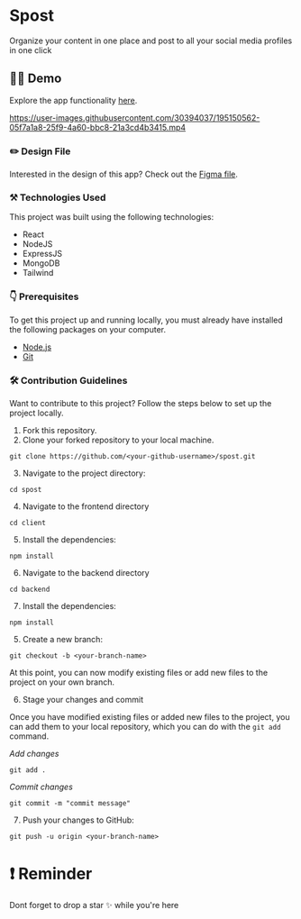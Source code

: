 # Spost

Organize your content in one place and post to all your social media profiles in one click

## 👨‍💻 Demo

Explore the app functionality [here](https://spostapp.vercel.app/).


https://user-images.githubusercontent.com/30394037/195150562-05f7a1a8-25f9-4a60-bbc8-21a3cd4b3415.mp4



### ✏️ Design File

Interested in the design of this app? Check out the [Figma file](https://www.figma.com/file/2JsajIjbelWdCUCkkvTyJm/Untitled?node-id=0%3A1).

### ⚒️ Technologies Used

This project was built using the following technologies:

- React
- NodeJS
- ExpressJS
- MongoDB
- Tailwind

### 👇 Prerequisites

To get this project up and running locally, you must already have installed the following packages on your computer.

- [Node.js](https://nodejs.org/en/)
- [Git](https://git-scm.com/)

### 🛠️ Contribution Guidelines

Want to contribute to this project? Follow the steps below to set up the project locally.

1. Fork this repository.
2. Clone your forked repository to your local machine.

```
git clone https://github.com/<your-github-username>/spost.git
```

3. Navigate to the project directory:

```
cd spost
```

4. Navigate to the frontend directory

```
cd client
```

5. Install the dependencies:

```
npm install
```

6. Navigate to the backend directory

```
cd backend
```

7. Install the dependencies:

```
npm install
```

5. Create a new branch:

```
git checkout -b <your-branch-name>
```

At this point, you can now modify existing files or add new files to the project on your own branch.

6. Stage your changes and commit

Once you have modified existing files or added new files to the project, you can add them to your local repository, which you can do with the `git add` command.

_Add changes_

```
git add .
```

_Commit changes_

```
git commit -m "commit message"
```

7. Push your changes to GitHub:

```
git push -u origin <your-branch-name>
```

# ❗ Reminder

Dont forget to drop a star ✨ while you're here
